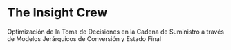 # The Insight Crew
Optimización de la Toma de Decisiones en la Cadena de Suministro a través de Modelos Jerárquicos de Conversión y Estado Final
